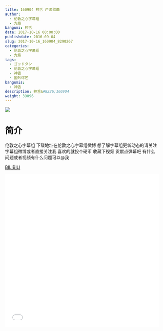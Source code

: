 ```yaml
---
title: 160904 神舌 严肃歌曲
author: 
  - 伦敦之心字幕组
  - 九條
bangumi: 神舌
date: 2017-10-16 00:00:00
publishdate: 2016-09-04
slug: 2017-10-16_160904_8290267
categories: 
  - 伦敦之心字幕组
  - 九條
tags: 
  - ゴッドタン
  - 伦敦之心字幕组
  - 神舌
  - 国外综艺
bangumis: 
  - 神舌
description: 神舌&#8226;160904
weight: 39096
---
```


![](https://i.imgur.com/sXyvpGZ.jpg)

# 简介  
伦敦之心字幕组 下载地址在伦敦之心字幕组微博 想了解字幕组更新动态的请关注字幕组微博或者直接关注我 喜欢的就投个硬币 收藏下视频 贡献点弹幕吧
有什么问题或者视频有什么问题可以@我

  [BILIBILI](https://www.bilibili.com/video/av8290267/)


  <iframe src="//www.bilibili.com/html/html5player.html?cid=13639578&aid=8290267" width="100%" height="500" frameborder="0" allowfullscreen="allowfullscreen"></iframe>
